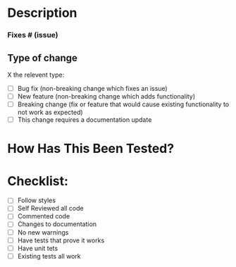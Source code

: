 # Description

### Fixes # (issue)

## Type of change

X the relevent type:

- [ ] Bug fix (non-breaking change which fixes an issue)
- [ ] New feature (non-breaking change which adds functionality)
- [ ] Breaking change (fix or feature that would cause existing functionality to not work as expected)
- [ ] This change requires a documentation update

# How Has This Been Tested?


# Checklist:

- [ ] Follow styles
- [ ] Self Reviewed all code
- [ ] Commented code
- [ ] Changes to documentation
- [ ] No new warnings
- [ ] Have tests that prove it works
- [ ] Have unit tets
- [ ] Existing tests all work